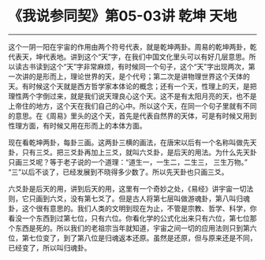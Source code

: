 # 《我说参同契》第05-03讲 乾坤 天地

------

这个一阴一阳在宇宙的作用由两个符号代表，就是乾坤两卦。周易的乾坤两卦，乾代表天，坤代表地。讲到这个“天”字，在我们中国文化里头可以有好几层意思。所以读古书读到这个“天”字非常麻烦，有时候同一个句子，这个“天”字出现两次，第一次讲的是形而上，理论世界的天，是个代号；第二次是讲物理世界这个天体的天。有时候这个天就是西方哲学家本体论的概念；还有一个天，性理上的天，是把理性两个字倒过来，就是我们说天理良心这个天。这不是有太阳月亮的天，也不是上帝住的地方，这个天在我们自己的心中。所以这个天，在同一个句子里就有不同的意思。在《周易》里头的这个天，首先是代表自然界的天体，可是有时候又用到性理方面，有时候又用在形而上的本体方面。

现在看乾坤两卦，每卦三画。这两卦三横的画法，在唐宋以后有一个名称叫做先天卦，只有三爻。把三爻卦再加上三爻，就叫六爻卦，是后天的用法。为什么先天卦只画三爻呢？等于老子说的一个道理：“道生一，一生二，二生三， 三生万物。” “三”以后不谈了，已经发展到不晓得多少数了。所以先天卦也只画三爻。

六爻卦是后天的用，讲到后天的用，这里有一个奇妙之处，《易经》讲宇宙一切法则，它只画到六爻，没有第七爻了。但是古人将第七层叫做游魂卦，第八叫归魂卦，这个很有意思的。我们人类的文明到现在为止，不管是宗教、哲学、科学，你看没一个东西到过第七位，只有六位。你看化学的公式化出来只有六位，第七位那个东西是死的。所以我们的老祖宗当年就知道，宇宙之间一切的应用法则只到第六位，第七位变了，到了第八位是归魂返本还原。虽然是还原，但与原来还是不同，已经变了，所以叫归魂卦。